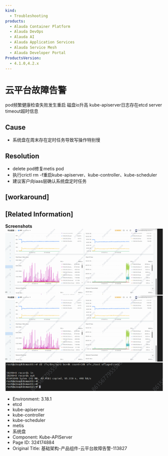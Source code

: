 ```yaml
---
kind:
  - Troubleshooting
products:
  - Alauda Container Platform
  - Alauda DevOps
  - Alauda AI
  - Alauda Application Services
  - Alauda Service Mesh
  - Alauda Developer Portal
ProductsVersion:
  - 4.1.0,4.2.x
---
```

<!-- A type of document that involves encountering a fault, diagnosing it, performing root cause analysis, and providing solutions. -->

# 云平台故障告警

pod频繁健康检查失败发生重启 磁盘io升高 kube-apiserver日志存在etcd server timeout超时信息

## Cause
- 系统盘在周末存在定时任务导致写操作特别慢

## Resolution
- delete pod修复metis pod
- 执行crictl rm -f重启kube-apiserver、kube-controller、kube-scheduler
- 建议客户向iaas层确认系统盘定时任务

## [workaround]

## [Related Information]
**Screenshots**
![](assets/ji-chu-jia-gou-chan-pin-zu-jian-yun-ping-tai-gu-zhang-gao-jing-113827/mceclip15_1753517409874_4jthc.png)
![](assets/ji-chu-jia-gou-chan-pin-zu-jian-yun-ping-tai-gu-zhang-gao-jing-113827/mceclip16_1753517416645_p4e4c.png)
![](assets/ji-chu-jia-gou-chan-pin-zu-jian-yun-ping-tai-gu-zhang-gao-jing-113827/mceclip0_1753597595484_9um8c.png)
- Environment: 3.18.1
- etcd
- kube-apiserver
- kube-controller
- kube-scheduler
- metis
- 系统盘
- Component: Kube-APIServer
- Page ID: 324174884
- Original Title: 基础架构-产品组件-云平台故障告警-113827
